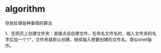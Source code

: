 # algorithm
存放处理各种事情的算法

1、在网页上创建文件夹：直接点击创建文件，在命名文件名时，输入文件夹的名字后加一个“/”，文件夹就默认创建，继续输入想要创建的文件名。类似shell操作。
